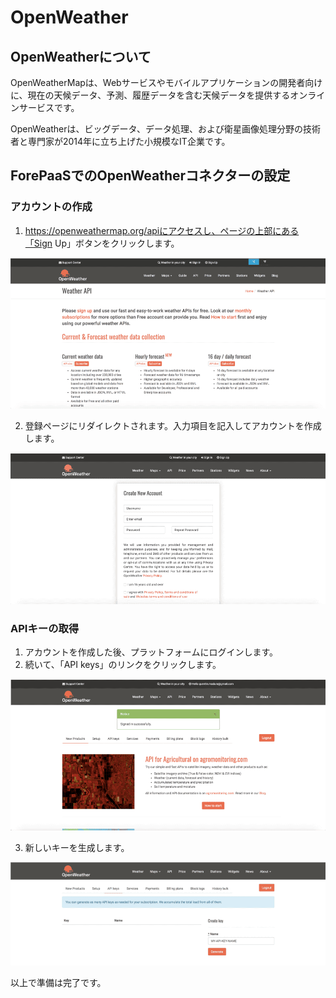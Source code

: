 # OpenWeather

## OpenWeatherについて

OpenWeatherMapは、Webサービスやモバイルアプリケーションの開発者向けに、現在の天候データ、予測、履歴データを含む天候データを提供するオンラインサービスです。

OpenWeatherは、ビッグデータ、データ処理、および衛星画像処理分野の技術者と専門家が2014年に立ち上げた小規模なIT企業です。 

## ForePaaSでのOpenWeatherコネクターの設定

### アカウントの作成

1. https://openweathermap.org/apiにアクセスし、ページの上部にある「Sign Up」ボタンをクリックします。 

![4](picts/openweather1.png)

2. 登録ページにリダイレクトされます。入力項目を記入してアカウントを作成します。 

![4](picts/openweather2.png)

### APIキーの取得

1. アカウントを作成した後、プラットフォームにログインします。
2. 続いて、「API keys」のリンクをクリックします。

![4](picts/openweather3.png)

3. 新しいキーを生成します。

![4](picts/openweather4.png)

以上で準備は完了です。